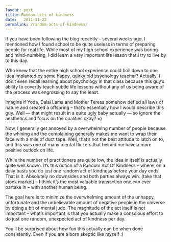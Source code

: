 ```yaml
---
layout: post
title: Random acts of kindness
date:   2011-11-22
permalink: /random-acts-of-kindness/
---
```



If you have been following the blog recently – several weeks ago, I mentioned how I found school to be quite useless in terms of preparing people for real life. While most of my high school experience was boring and mind-numbing, I did learn a very important life lesson that I try to live by to this day. 

Who knew that the entire high school experience could boil down to one idea implanted by some happy, quirky old psychology teacher? Actually, I don’t even recall learning about psychology in that class because this guy’s ability to covertly teach subtle life lessons without any of us being aware of the process was engrossing to say the least.

Imagine if Yoda, Dalai Lama and Mother Teresa somehow defied all laws of nature and created a offspring – that’s essentially how I would describe this guy. Well — that might result in a quite ugly baby actually — so ignore the aesthetics and focus on the qualities okay? =)

Now, I generally get annoyed by a overwhelming number of people because the whining and the complaining generally makes me want to wrap their face with a mile of duct tape. Well, that’s not the best attitude to latch on to, and this was one of many mental flickers that helped me have a more positive outlook on life.

While the number of practitioners are quite low, the idea in itself is actually quite well known. It’s this notion of a Random Act Of Kindness – where, on a daily basis you do just one random act of kindness before your day ends. That is it. Absolutely no downsides and both parties always win. (take that stock market) – I think it’s the most valuable transaction one can ever partake in – with another human being.

The goal here is to minimize the overwhelming amount of the unhappy, unfortunate and the unbelievable amount of negative people in the universe by doing a bit of mental judo. The magnitude of the act itself is not important – what’s important is that you actually make a conscious effort to do just one random, unexpected act of kindness per day. 

You’ll be surprised about how fun this actually can be when done consistently. Even if you are a born skeptic like myself :)


